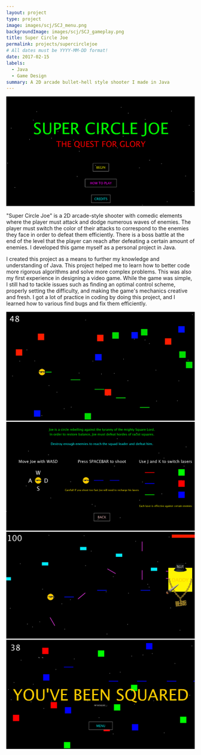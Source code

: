 ```yaml
---
layout: project
type: project
image: images/scj/SCJ_menu.png
backgroundImage: images/scj/SCJ_gameplay.png
title: Super Circle Joe
permalink: projects/supercirclejoe
# All dates must be YYYY-MM-DD format!
date: 2017-02-15
labels:
  - Java
  - Game Design
summary: A 2D arcade bullet-hell style shooter I made in Java
---
```


<img class="ui huge centered bordered image" src="../images/scj/SCJ_menu.png">

"Super Circle Joe" is a 2D arcade-style shooter with comedic elements where the player must attack and dodge numerous waves of enemies. The player must switch the color of their attacks to correspond to the enemies they face in order to defeat them efficiently. There is a boss battle at the end of the level that the player can reach after defeating a certain amount of enemies. I developed this game myself as a personal project in Java.

I created this project as a means to further my knowledge and understanding of Java. This project helped me to learn how to better code more rigorous algorithms and solve more complex problems. This was also my first experience in designing a video game. While the game was simple, I still had to tackle issues such as finding an optimal control scheme, properly setting the difficulty, and making the game's mechanics creative and fresh. I got a lot of practice in coding by doing this project, and I learned how to various find bugs and fix them efficiently. 

<div class="ui two column grid">
  <div class="column">
    <img class="ui large bordered image" src="../images/scj/SCJ_gameplay.png">
    <img class="ui large bordered image" src="../images/scj/SCJ_Instructions.png">
  </div>
  <div class="column">
    <img class="ui large bordered image" src="../images/scj/SCJ_boss.png">
    <img class="ui large bordered image" src="../images/scj/SCJ_death.png">
  </div>
</div>
